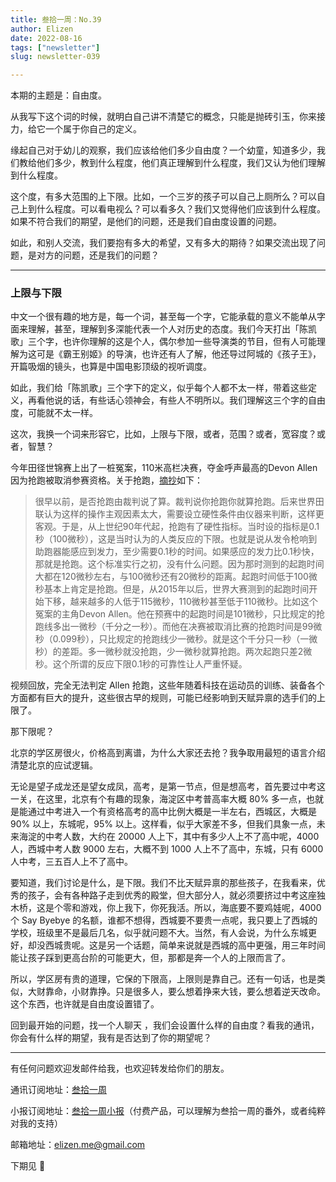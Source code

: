 ```yaml
---
title: 叁拾一周：No.39
author: Elizen
date: 2022-08-16
tags: ["newsletter"]
slug: newsletter-039

---
```


本期的主题是：自由度。

从我写下这个词的时候，就明白自己讲不清楚它的概念，只能是抛砖引玉，你来接力，给它一个属于你自己的定义。

缘起自己对于幼儿的观察，我们应该给他们多少自由度？一个幼童，知道多少，我们教给他们多少，教到什么程度，他们真正理解到什么程度，我们又认为他们理解到什么程度。

这个度，有多大范围的上下限。比如，一个三岁的孩子可以自己上厕所么？可以自己上到什么程度。可以看电视么？可以看多久？我们又觉得他们应该到什么程度。如果不符合我们的期望，是他们的问题，还是我们自由度设置的问题。

如此，和别人交流，我们要抱有多大的希望，又有多大的期待？如果交流出现了问题，是对方的问题，还是我们的问题？

----
### 上限与下限

中文一个很有趣的地方是，每一个词，甚至每一个字，它能承载的意义不能单从字面来理解，甚至，理解到多深能代表一个人对历史的态度。我们今天打出「陈凯歌」三个字，也许你理解的这是个人，偶尔参加一些导演类的节目，但有人可能理解为这可是《霸王别姬》的导演，也许还有人了解，他还导过阿城的《孩子王》，开篇吸烟的镜头，也算是中国电影顶级的视听调度。

如此，我们给「陈凯歌」三个字下的定义，似乎每个人都不太一样，带着这些定义，再看他说的话，有些话心领神会，有些人不明所以。我们理解这三个字的自由度，可能就不太一样。

这次，我换一个词来形容它，比如，上限与下限，或者，范围？或者，宽容度？或者，智慧？

今年田径世锦赛上出了一桩冤案，110米高栏决赛，夺金呼声最高的Devon Allen 因为抢跑被取消参赛资格。关于抢跑，[摘抄](https://mp.weixin.qq.com/s/XmnB9o3keGy0PWPh8S6lmg)如下：

> 很早以前，是否抢跑由裁判说了算。裁判说你抢跑你就算抢跑。后来世界田联认为这样的操作主观因素太大，需要设立硬性条件由仪器来判断，这样更客观。于是，从上世纪90年代起，抢跑有了硬性指标。当时设的指标是0.1秒（100微秒），这是当时认为的人类反应的下限。也就是说从发令枪响到助跑器能感应到发力，至少需要0.1秒的时间。如果感应的发力比0.1秒快，那就是抢跑。这个标准实行之初，没有什么问题。因为那时测到的起跑时间大都在120微秒左右，与100微秒还有20微秒的距离。起跑时间低于100微秒基本上肯定是抢跑。但是，从2015年以后，世界大赛测到的起跑时间开始下移，越来越多的人低于115微秒，110微秒甚至低于110微秒。比如这个冤案的主角Devon Allen。他在预赛中的起跑时间是101微秒，只比规定的抢跑线多出一微秒（千分之一秒）。而他在决赛被取消比赛的抢跑时间是99微秒（0.099秒），只比规定的抢跑线少一微秒。就是这个千分只一秒（一微秒）的差距。多一微秒就没抢跑，少一微秒就算抢跑。两次起跑只差2微秒。这个所谓的反应下限0.1秒的可靠性让人严重怀疑。

视频回放，完全无法判定 Allen 抢跑，这些年随着科技在运动员的训练、装备各个方面都有巨大的提升，这些很古早的规则，可能已经影响到天赋异禀的选手们的上限了。

那下限呢？

北京的学区房很火，价格高到离谱，为什么大家还去抢？我争取用最短的语言介绍清楚北京的应试逻辑。

无论是望子成龙还是望女成凤，高考，是第一节点，但是想高考，首先要过中考这一关，在这里，北京有个有趣的现象，海淀区中考普高率大概 80% 多一点，也就是能通过中考进入一个有资格高考的高中比例大概是一半左右，西城区，大概是 90% 以上，东城呢，95% 以上。这样看，似乎大家差不多，但我们具象一点，未来海淀的中考人数，大约在 20000 人上下，其中有多少人上不了高中呢，4000 人，西城中考人数 9000 左右，大概不到 1000 人上不了高中，东城，只有 6000 人中考，三五百人上不了高中。

要知道，我们讨论是什么，是下限。我们不比天赋异禀的那些孩子，在我看来，优秀的孩子，会有各种路子走到优秀的殿堂，但大部分人，就必须要挤过中考这座独木桥，这是个零和游戏，你上我下，你死我活。所以，海底要不要鸡娃呢，4000 个 Say Byebye 的名额，谁都不想得，西城要不要贵一点呢，我只要上了西城的学校，班级里不是最后几名，似乎就问题不大。当然，有人会说，为什么东城更好，却没西城贵呢。这是另一个话题，简单来说就是西城的高中更强，用三年时间能让孩子踩到更高台阶的可能更大，但，那都是奔一个人的上限而言了。

所以，学区房有贵的道理，它保的下限高，上限则是靠自己。还有一句话，也是类似，大财靠命，小财靠挣。只是很多人，要么想着挣来大钱，要么想着逆天改命。这个东西，也许就是自由度设置错了。

回到最开始的问题，找一个人聊天 ，我们会设置什么样的自由度？看我的通讯，你会有什么样的期望，我有是否达到了你的期望呢？

----

有任何问题欢迎发邮件给我，也欢迎转发给你们的朋友。

通讯订阅地址：[叁拾一周](https://elizen.zhubai.love/) 

小报订阅地址：[叁拾一周小报](https://xiaobot.net/p/elizenread)（付费产品，可以理解为叁拾一周的番外，或者纯粹对我的支持）

邮箱地址：[elizen.me@gmail.com](mailto:elizen.me@gmail.com)

下期见 👋